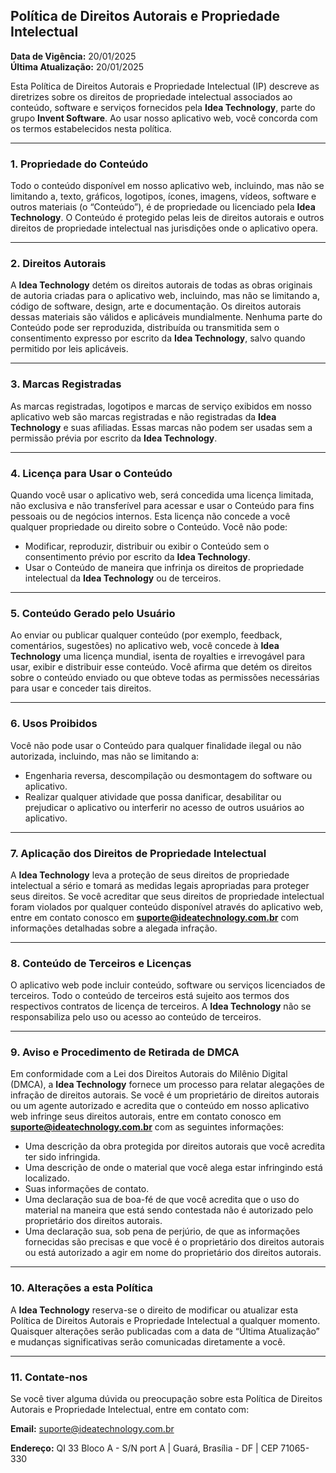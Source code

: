 ## **Política de Direitos Autorais e Propriedade Intelectual**

**Data de Vigência:** 20/01/2025  
**Última Atualização:** 20/01/2025

Esta Política de Direitos Autorais e Propriedade Intelectual (IP) descreve as diretrizes sobre os direitos de propriedade intelectual associados ao conteúdo, software e serviços fornecidos pela **Idea Technology**, parte do grupo **Invent Software**. Ao usar nosso aplicativo web, você concorda com os termos estabelecidos nesta política.

---

### **1. Propriedade do Conteúdo**

Todo o conteúdo disponível em nosso aplicativo web, incluindo, mas não se limitando a, texto, gráficos, logotipos, ícones, imagens, vídeos, software e outros materiais (o “Conteúdo”), é de propriedade ou licenciado pela **Idea Technology**. O Conteúdo é protegido pelas leis de direitos autorais e outros direitos de propriedade intelectual nas jurisdições onde o aplicativo opera.

---

### **2. Direitos Autorais**

A **Idea Technology** detém os direitos autorais de todas as obras originais de autoria criadas para o aplicativo web, incluindo, mas não se limitando a, código de software, design, arte e documentação. Os direitos autorais dessas materiais são válidos e aplicáveis mundialmente. Nenhuma parte do Conteúdo pode ser reproduzida, distribuída ou transmitida sem o consentimento expresso por escrito da **Idea Technology**, salvo quando permitido por leis aplicáveis.

---

### **3. Marcas Registradas**

As marcas registradas, logotipos e marcas de serviço exibidos em nosso aplicativo web são marcas registradas e não registradas da **Idea Technology** e suas afiliadas. Essas marcas não podem ser usadas sem a permissão prévia por escrito da **Idea Technology**.

---

### **4. Licença para Usar o Conteúdo**

Quando você usar o aplicativo web, será concedida uma licença limitada, não exclusiva e não transferível para acessar e usar o Conteúdo para fins pessoais ou de negócios internos. Esta licença não concede a você qualquer propriedade ou direito sobre o Conteúdo. Você não pode:

- Modificar, reproduzir, distribuir ou exibir o Conteúdo sem o consentimento prévio por escrito da **Idea Technology**.
- Usar o Conteúdo de maneira que infrinja os direitos de propriedade intelectual da **Idea Technology** ou de terceiros.

---

### **5. Conteúdo Gerado pelo Usuário**

Ao enviar ou publicar qualquer conteúdo (por exemplo, feedback, comentários, sugestões) no aplicativo web, você concede à **Idea Technology** uma licença mundial, isenta de royalties e irrevogável para usar, exibir e distribuir esse conteúdo. Você afirma que detém os direitos sobre o conteúdo enviado ou que obteve todas as permissões necessárias para usar e conceder tais direitos.

---

### **6. Usos Proibidos**

Você não pode usar o Conteúdo para qualquer finalidade ilegal ou não autorizada, incluindo, mas não se limitando a:

- Engenharia reversa, descompilação ou desmontagem do software ou aplicativo.
- Realizar qualquer atividade que possa danificar, desabilitar ou prejudicar o aplicativo ou interferir no acesso de outros usuários ao aplicativo.

---

### **7. Aplicação dos Direitos de Propriedade Intelectual**

A **Idea Technology** leva a proteção de seus direitos de propriedade intelectual a sério e tomará as medidas legais apropriadas para proteger seus direitos. Se você acreditar que seus direitos de propriedade intelectual foram violados por qualquer conteúdo disponível através do aplicativo web, entre em contato conosco em **suporte@ideatechnology.com.br** com informações detalhadas sobre a alegada infração.

---

### **8. Conteúdo de Terceiros e Licenças**

O aplicativo web pode incluir conteúdo, software ou serviços licenciados de terceiros. Todo o conteúdo de terceiros está sujeito aos termos dos respectivos contratos de licença de terceiros. A **Idea Technology** não se responsabiliza pelo uso ou acesso ao conteúdo de terceiros.

---

### **9. Aviso e Procedimento de Retirada de DMCA**

Em conformidade com a Lei dos Direitos Autorais do Milênio Digital (DMCA), a **Idea Technology** fornece um processo para relatar alegações de infração de direitos autorais. Se você é um proprietário de direitos autorais ou um agente autorizado e acredita que o conteúdo em nosso aplicativo web infringe seus direitos autorais, entre em contato conosco em **suporte@ideatechnology.com.br** com as seguintes informações:

- Uma descrição da obra protegida por direitos autorais que você acredita ter sido infringida.
- Uma descrição de onde o material que você alega estar infringindo está localizado.
- Suas informações de contato.
- Uma declaração sua de boa-fé de que você acredita que o uso do material na maneira que está sendo contestada não é autorizado pelo proprietário dos direitos autorais.
- Uma declaração sua, sob pena de perjúrio, de que as informações fornecidas são precisas e que você é o proprietário dos direitos autorais ou está autorizado a agir em nome do proprietário dos direitos autorais.

---

### **10. Alterações a esta Política**

A **Idea Technology** reserva-se o direito de modificar ou atualizar esta Política de Direitos Autorais e Propriedade Intelectual a qualquer momento. Quaisquer alterações serão publicadas com a data de “Última Atualização” e mudanças significativas serão comunicadas diretamente a você.

---

### **11. Contate-nos**

Se você tiver alguma dúvida ou preocupação sobre esta Política de Direitos Autorais e Propriedade Intelectual, entre em contato com:

**Email:** suporte@ideatechnology.com.br  

**Endereço:** QI 33 Bloco A - S/N port A | Guará, Brasília - DF | CEP 71065-330
